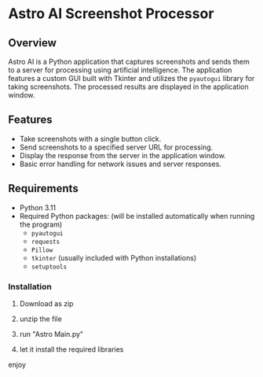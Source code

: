 # Astro AI Screenshot Processor

## Overview

Astro AI is a Python application that captures screenshots and sends them to a server for processing using artificial intelligence. The application features a custom GUI built with Tkinter and utilizes the `pyautogui` library for taking screenshots. The processed results are displayed in the application window.

## Features

- Take screenshots with a single button click.
- Send screenshots to a specified server URL for processing.
- Display the response from the server in the application window.
- Basic error handling for network issues and server responses.

## Requirements

- Python 3.11
- Required Python packages: (will be installed automatically when running the program)
  - `pyautogui`
  - `requests`
  - `Pillow`
  - `tkinter` (usually included with Python installations)
  - `setuptools`

### Installation

1. Download as zip

2. unzip the file

3. run "Astro Main.py"

4. let it install the required libraries

enjoy
